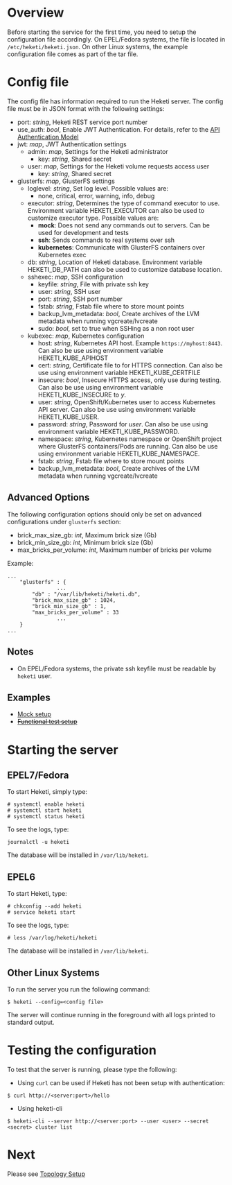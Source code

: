 # Overview
Before starting the service for the first time, you need to setup the configuration file accordingly.  On EPEL/Fedora systems, the file is located in `/etc/heketi/heketi.json`.  On other Linux systems, the example configuration file comes as part of the tar file.

# Config file
The config file has information required to run the Heketi server.  The config file must be in JSON format with the following settings:

* port: _string_, Heketi REST service port number
* use_auth: _bool_, Enable JWT Authentication. For details,
  refer to the [API Authentication Model](../api/api.md#authentication-model)
* jwt: _map_, JWT Authentication settings
    * admin: _map_, Settings for the Heketi administrator
        * key: _string_, Shared secret
    * user: _map_, Settings for the Heketi volume requests access user
        * key: _string_, Shared secret
* glusterfs: _map_, GlusterFS settings
    * loglevel: _string_, Set log level.  Possible values are:
        * none, critical, error, warning, info, debug
    * executor: _string_, Determines the type of command executor to use.  Environment variable HEKETI_EXECUTOR can also be used to customize executor type.  Possible values are:
        * **mock**: Does not send any commands out to servers. Can be used for development and tests
        * **ssh**: Sends commands to real systems over ssh
        * **kubernetes**: Communicate with GlusterFS containers over Kubernetes exec
    * db: _string_, Location of Heketi database.  Environment variable HEKETI_DB_PATH can also be used to customize database location.
    * sshexec: _map_, SSH configuration
        * keyfile: _string_, File with private ssh key
        * user: _string_, SSH user
        * port: _string_, SSH port number
        * fstab: _string_, Fstab file where to store mount points
        * backup_lvm_metadata: _bool_, Create archives of the LVM metadata when running vgcreate/lvcreate
        * sudo: _bool_, set to true when SSHing as a non root user
    * kubexec: _map_, Kubernetes configuration
        * host: _string_, Kubernetes API host.  Example `https://myhost:8443`.  Can also be use using environment variable HEKETI_KUBE_APIHOST
        * cert: _string_, Certificate file to for HTTPS connection. Can also be use using environment variable HEKETI_KUBE_CERTFILE
        * insecure: _bool_, Insecure HTTPS access, only use during testing. Can also be use using environment variable HEKETI_KUBE_INSECURE to _y_.
        * user: _string_, OpenShift/Kubernetes user to access Kubernetes API server. Can also be use using environment variable HEKETI_KUBE_USER.
        * password: _string_, Password for _user_. Can also be use using environment variable HEKETI_KUBE_PASSWORD.
        * namespace: _string_, Kubernetes namespace or OpenShift project where GlusterFS containers/Pods are running. Can also be use using environment variable HEKETI_KUBE_NAMESPACE.
        * fstab: _string_, Fstab file where to store mount points
        * backup_lvm_metadata: _bool_, Create archives of the LVM metadata when running vgcreate/lvcreate

## Advanced Options
The following configuration options should only be set on advanced configurations under `glusterfs` section:
* brick_max_size_gb: _int_, Maximum brick size (Gb)
* brick_min_size_gb: _int_, Minimum brick size (Gb)
* max_bricks_per_volume: _int_, Maximum number of bricks per volume

Example:

```
...
	"glusterfs" : {
                ...
		"db" : "/var/lib/heketi/heketi.db",
		"brick_max_size_gb" : 1024,
		"brick_min_size_gb" : 1,
		"max_bricks_per_volume" : 33
                ...
	}
...
```

## Notes
* On EPEL/Fedora systems, the private ssh keyfile must be readable by `heketi` user.    

## Examples
* [Mock setup](https://github.com/cloud-tools/heketi/blob/master/etc/heketi.json)
* ~~[Functional test setup](https://github.com/cloud-tools/heketi/blob/master/tests/functional/large/config/heketi.json)~~

# Starting the server

## EPEL7/Fedora
To start Heketi, simply type:

```
# systemctl enable heketi
# systemctl start heketi
# systemctl status heketi
```

To see the logs, type:

```
journalctl -u heketi
```

The database will be installed in `/var/lib/heketi`.

## EPEL6
To start Heketi, type:

```
# chkconfig --add heketi
# service heketi start
```

To see the logs, type:

```
# less /var/log/heketi/heketi
```

The database will be installed in `/var/lib/heketi`.

## Other Linux Systems
To run the server you run the following command:

```
$ heketi --config=<config file>
```

The server will continue running in the foreground with all logs printed to standard output.

# Testing the configuration
To test that the server is running, please type the following:

* Using `curl` can be used if Heketi has not been setup with authentication:

```
$ curl http://<server:port>/hello
```

* Using heketi-cli

```
$ heketi-cli --server http://<server:port> --user <user> --secret <secret> cluster list
```

# Next
Please see [Topology Setup](./topology.md)
